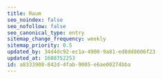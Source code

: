 ```yaml
---
title: Raum
seo_noindex: false
seo_nofollow: false
seo_canonical_type: entry
sitemap_change_frequency: weekly
sitemap_priority: 0.5
updated_by: 34d4dc92-ec1a-4900-9a81-ed8dd8606f23
updated_at: 1608752253
id: a8333908-842d-4fab-9005-e6ae00274bba
---
```

